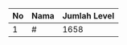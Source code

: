 | No | Nama            | Jumlah Level |
|----|-----------------|--------------|
| 1  | #    |    1658        |
